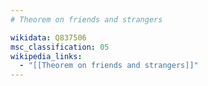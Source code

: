 ```yaml
---
# Theorem on friends and strangers

wikidata: Q837506
msc_classification: 05
wikipedia_links:
  - "[[Theorem on friends and strangers]]"
---
```

